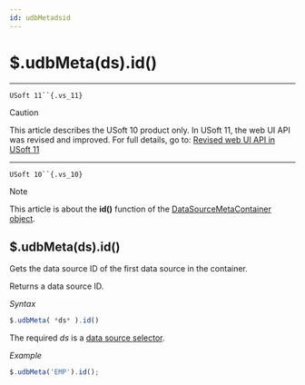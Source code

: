 ```yaml
---
id: udbMetadsid
---
```


# $.udbMeta(ds).id()



----

`USoft 11``{.vs_11}`

> [!CAUTION]
> This article describes the USoft 10 product only.
> In USoft 11, the web UI API was revised and improved. For full details, go to:
> [Revised web UI API in USoft 11](/docs/Web%20and%20app%20UIs/UDB%20udb/Revised%20web%20UI%20API%20in%20USoft%2011.md)

----

`USoft 10``{.vs_10}`

> [!NOTE]
> This article is about the **id()** function of the [DataSourceMetaContainer object](/docs/Web%20and%20app%20UIs/UDB%20DataSourceMetaContainer).

## **$.udbMeta(ds).id()**

Gets the data source ID of the first data source in the container.

Returns a data source ID.

*Syntax*

```js
$.udbMeta( *ds* ).id()
```

The required *ds* is a [data source selector](/docs/Web%20and%20app%20UIs/UDB%20DataSourceMetaContainer/UDB%20DataSourceMetaContainer%20object.md).

*Example*

```js
$.udbMeta('EMP').id();
```

 